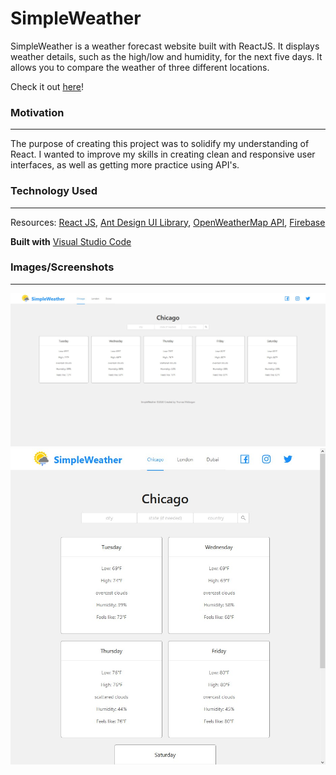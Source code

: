 # SimpleWeather

SimpleWeather is a weather forecast website built with ReactJS. It displays weather details, such as the high/low and humidity, for the next five days. It allows you to compare the weather of three different locations.

Check it out [here](https://simpleweather-ee9b9.web.app)!


### Motivation
------------------
The purpose of creating this project was to solidify my understanding of React. I wanted to improve my skills in creating clean and responsive user interfaces, as well as getting more practice using API's.


### Technology Used
------------------
Resources:
[React JS](https://reactjs.org/),
[Ant Design UI Library](https://ant.design/),
[OpenWeatherMap API](https://openweathermap.org/api),
[Firebase](https://firebase.google.com/)

**Built with** [Visual Studio Code](https://code.visualstudio.com/)


### Images/Screenshots
------------------

![alt text](https://github.com/thomasmcg77/simpleweather/blob/master/screenshots/Screenshot%202021-06-01%20130058.jpg)
![alt text](https://github.com/thomasmcg77/simpleweather/blob/master/screenshots/Screenshot%202021-06-01%20130203.jpg)
